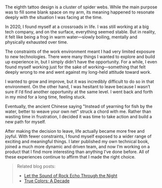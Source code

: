 The eighth tattoo design is a cluster of spider webs. While the main purpose was to fill some blank space on my arm, its meaning happened to resonate deeply with the situation I was facing at the time.

In 2020, I found myself at a crossroads in life. I was still working at a big tech company, and on the surface, everything seemed stable. But in reality, it felt like being a frog in warm water—slowly boiling, mentally and physically exhausted over time.

The constraints of the work environment meant I had very limited exposure to new technologies. There were many things I wanted to explore and build up experience in, but I simply didn’t have the opportunity. For a while, I even found myself working just for the sake of working—something that felt deeply wrong to me and went against my long-held attitude toward work.

I wanted to grow and improve, but it was incredibly difficult to do so in that environment. On the other hand, I was hesitant to leave because I wasn’t sure if I’d find another opportunity at the same level. I went back and forth in my mind for a long time, feeling stuck.

Eventually, the ancient Chinese saying "Instead of yearning for fish by the water, better to weave your own net" struck a chord with me. Rather than wasting time in frustration, I decided it was time to take action and build a new path for myself.

After making the decision to leave, life actually became more free and joyful. With fewer constraints, I found myself exposed to a wider range of exciting and meaningful things. I later published my own technical book, joined a much more dynamic and driven team, and now I’m working on a product that I find more interesting than anything I’ve done before. All of these experiences continue to affirm that I made the right choice.

> Related blog posts:
>
> - [Let the Sound of Rock Echo Through the Night](/article/my-five-years-working-at-netease)
> - [True Colors: A Decade](/article/true-colors-a-decade)
